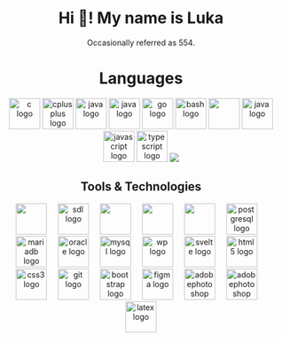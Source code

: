 <h1 align="center">Hi 👋! My name is Luka</h1>
<p align="center">Occasionally referred as 554.</p>
<h1 align="center">Languages</h1>
<div align="center">
  
  <img src="https://cdn.jsdelivr.net/gh/devicons/devicon/icons/c/c-original.svg" height="56" alt="c logo"  />
  <img src="https://cdn.jsdelivr.net/gh/devicons/devicon/icons/cplusplus/cplusplus-original.svg" height="56" alt="cplusplus logo"  />
  <img src="https://cdn.jsdelivr.net/gh/devicons/devicon/icons/java/java-original.svg" height="56" alt="java logo"  />
  <img src="https://cdn.jsdelivr.net/gh/devicons/devicon/icons/csharp/csharp-original.svg" height="56" alt="java logo"  />
    <img src="https://cdn.jsdelivr.net/gh/devicons/devicon@latest/icons/go/go-original-wordmark.svg" height="56" alt="go logo"  />
  <img src="https://skillicons.dev/icons?i=bash" height="56" alt="bash logo"  />
  <img src="https://cdn.jsdelivr.net/gh/devicons/devicon@latest/icons/ruby/ruby-plain.svg" height="56"/>
  <img src="https://cdn.jsdelivr.net/gh/devicons/devicon/icons/python/python-original.svg" height="56" alt="java logo"  />
  <img src="https://cdn.jsdelivr.net/gh/devicons/devicon/icons/javascript/javascript-original.svg" height="56" alt="javascript logo"  />   
    <img src="https://cdn.jsdelivr.net/gh/devicons/devicon/icons/typescript/typescript-original.svg" height="56" alt="typescript logo"  />    

  <img src="https://user-images.githubusercontent.com/74038190/212284115-f47cd8ff-2ffb-4b04-b5bf-4d1c14c0247f.gif"/>
  <h2>Tools & Technologies</h2>
  <img src="https://www.sfml-dev.org/download/goodies/sfml-icon-mini.png" height="56" ald="sfml logo"    />
  <img width="12" />
  <img src="https://cdn.jsdelivr.net/gh/devicons/devicon/icons/sdl/sdl-original.svg" height="56" alt="sdl logo"  />
  <img width="12" />
  <img src="https://cdn.jsdelivr.net/gh/devicons/devicon@latest/icons/hibernate/hibernate-original.svg" height="56" />
  <img width="12" />
   <img src="https://cdn.jsdelivr.net/gh/devicons/devicon@latest/icons/junit/junit-original.svg" height="56"/>
   <img width="12" />
      <img src="https://cdn.jsdelivr.net/gh/devicons/devicon@latest/icons/react/react-original.svg" height="56"/>
  <img width="12" />
  <img src="https://cdn.jsdelivr.net/gh/devicons/devicon/icons/postgresql/postgresql-original.svg" height="56" alt="postgresql logo"  />
  <img width="12" />

  <img src="https://cdn.jsdelivr.net/gh/devicons/devicon@latest/icons/mariadb/mariadb-original-wordmark.svg" height="56" alt="mariadb logo"  />
  <img width="12" />
  <img src="https://cdn.jsdelivr.net/gh/devicons/devicon@latest/icons/oracle/oracle-original.svg" height="56" alt="oracle logo" />
  <img width="12" />
  <img src="https://cdn.jsdelivr.net/gh/devicons/devicon/icons/mysql/mysql-original.svg" height="56" alt="mysql logo"  />
  <img width="12" />
  <img src="https://cdn.simpleicons.org/wordpress/21759B" height="56" alt="wp logo" />
  <img width="12" />
  <img src="https://cdn.jsdelivr.net/gh/devicons/devicon/icons/svelte/svelte-original.svg" height="56" alt="svelte logo"  />
  <img width="12" />
  <img src="https://cdn.jsdelivr.net/gh/devicons/devicon/icons/html5/html5-original.svg" height="56" alt="html5 logo"  />
  <img width="12" />
  <img src="https://cdn.jsdelivr.net/gh/devicons/devicon/icons/css3/css3-original.svg" height="56" alt="css3 logo"  />
  <img width="12" />
  <img src="https://cdn.jsdelivr.net/gh/devicons/devicon/icons/git/git-original.svg" height="56" alt="git logo"  />
  <img width="12" />
  <img src="https://cdn.jsdelivr.net/gh/devicons/devicon/icons/bootstrap/bootstrap-original.svg" height="56" alt="bootstrap logo"  />
  <img width="12" />
  <img src="https://cdn.jsdelivr.net/gh/devicons/devicon/icons/figma/figma-original.svg" height="56" alt="figma logo"  />
  <img width="12" />
  <img src="https://skillicons.dev/icons?i=ps" height="56" alt="adobephotoshop logo"  />
  <img width="12" />
  <img src="https://skillicons.dev/icons?i=ai" height="56" alt="adobephotoshop logo"  />
  <img width="12" />
  <img src="https://cdn.simpleicons.org/latex/008080" height="56" alt="latex logo"  />
</div>

